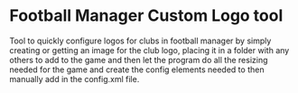 # Football Manager Custom Logo tool
Tool to quickly configure logos for clubs in football manager by simply creating or getting an image for the club logo, placing it in a folder with any others to add to the game and then let the program do all the resizing needed for the game and create the config elements needed to then manually add in the config.xml file.
